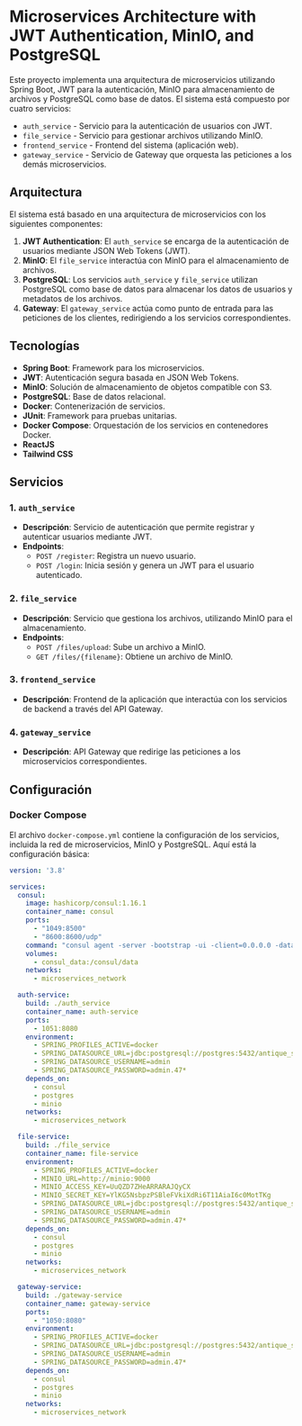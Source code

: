 # Microservices Architecture with JWT Authentication, MinIO, and PostgreSQL

Este proyecto implementa una arquitectura de microservicios utilizando Spring Boot, JWT para la autenticación, MinIO para almacenamiento de archivos y PostgreSQL como base de datos. El sistema está compuesto por cuatro servicios:

- `auth_service` - Servicio para la autenticación de usuarios con JWT.
- `file_service` - Servicio para gestionar archivos utilizando MinIO.
- `frontend_service` - Frontend del sistema (aplicación web).
- `gateway_service` - Servicio de Gateway que orquesta las peticiones a los demás microservicios.

## Arquitectura

El sistema está basado en una arquitectura de microservicios con los siguientes componentes:

1. **JWT Authentication**: El `auth_service` se encarga de la autenticación de usuarios mediante JSON Web Tokens (JWT).
2. **MinIO**: El `file_service` interactúa con MinIO para el almacenamiento de archivos.
3. **PostgreSQL**: Los servicios `auth_service` y `file_service` utilizan PostgreSQL como base de datos para almacenar los datos de usuarios y metadatos de los archivos.
4. **Gateway**: El `gateway_service` actúa como punto de entrada para las peticiones de los clientes, redirigiendo a los servicios correspondientes.

## Tecnologías

- **Spring Boot**: Framework para los microservicios.
- **JWT**: Autenticación segura basada en JSON Web Tokens.
- **MinIO**: Solución de almacenamiento de objetos compatible con S3.
- **PostgreSQL**: Base de datos relacional.
- **Docker**: Contenerización de servicios.
- **JUnit**: Framework para pruebas unitarias.
- **Docker Compose**: Orquestación de los servicios en contenedores Docker.
- **ReactJS**
- **Tailwind CSS**

## Servicios

### 1. `auth_service`

- **Descripción**: Servicio de autenticación que permite registrar y autenticar usuarios mediante JWT.
- **Endpoints**:
  - `POST /register`: Registra un nuevo usuario.
  - `POST /login`: Inicia sesión y genera un JWT para el usuario autenticado.

### 2. `file_service`

- **Descripción**: Servicio que gestiona los archivos, utilizando MinIO para el almacenamiento.
- **Endpoints**:
  - `POST /files/upload`: Sube un archivo a MinIO.
  - `GET /files/{filename}`: Obtiene un archivo de MinIO.
  
### 3. `frontend_service`

- **Descripción**: Frontend de la aplicación que interactúa con los servicios de backend a través del API Gateway.

### 4. `gateway_service`

- **Descripción**: API Gateway que redirige las peticiones a los microservicios correspondientes.
  
## Configuración

### Docker Compose

El archivo `docker-compose.yml` contiene la configuración de los servicios, incluida la red de microservicios, MinIO y PostgreSQL. Aquí está la configuración básica:

```yaml
version: '3.8'

services:
  consul:
    image: hashicorp/consul:1.16.1
    container_name: consul
    ports:
      - "1049:8500"
      - "8600:8600/udp"
    command: "consul agent -server -bootstrap -ui -client=0.0.0.0 -data-dir=/consul/data"
    volumes:
      - consul_data:/consul/data
    networks:
      - microservices_network

  auth-service:
    build: ./auth_service
    container_name: auth-service
    ports:
      - 1051:8080
    environment:
      - SPRING_PROFILES_ACTIVE=docker  
      - SPRING_DATASOURCE_URL=jdbc:postgresql://postgres:5432/antique_store
      - SPRING_DATASOURCE_USERNAME=admin
      - SPRING_DATASOURCE_PASSWORD=admin.47*
    depends_on:
      - consul
      - postgres
      - minio
    networks:
      - microservices_network

  file-service:
    build: ./file_service
    container_name: file-service
    environment:
      - SPRING_PROFILES_ACTIVE=docker
      - MINIO_URL=http://minio:9000
      - MINIO_ACCESS_KEY=UuQZD7ZHeARRARAJQyCX
      - MINIO_SECRET_KEY=YlKG5NsbpzPSBleFVkiXdRi6T11AiaI6c0MotTKg
      - SPRING_DATASOURCE_URL=jdbc:postgresql://postgres:5432/antique_store
      - SPRING_DATASOURCE_USERNAME=admin
      - SPRING_DATASOURCE_PASSWORD=admin.47*
    depends_on:
      - consul
      - postgres
      - minio
    networks:
      - microservices_network

  gateway-service:
    build: ./gateway-service
    container_name: gateway-service
    ports:
      - "1050:8080"
    environment:
      - SPRING_PROFILES_ACTIVE=docker
      - SPRING_DATASOURCE_URL=jdbc:postgresql://postgres:5432/antique_store
      - SPRING_DATASOURCE_USERNAME=admin
      - SPRING_DATASOURCE_PASSWORD=admin.47*
    depends_on:
      - consul
      - postgres
      - minio
    networks:
      - microservices_network
